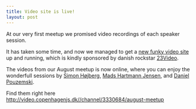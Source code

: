 ```yaml
---
title: Video site is live!
layout: post
---
```


At our very first meetup we promised video recordings of each speaker session.

It has taken some time, and now we managed to get a [new funky video site](http://video.copenhagenjs.dk/) up and running, which is kindly sponsored by danish rockstar [23Video](http://23video.com/).

The videos from our August meetup is now online, where you can enjoy the wonderfull sessions by [Simon Højberg](http://twitter.com/#!/shojberg), [Mads Hartmann Jensen](http://www.sidewayscoding.com), and [Daniel Pouzemski](http://twitter.com/#!/fredsmoo).

Find them right here <http://video.copenhagenjs.dk//channel/3330684/august-meetup>





